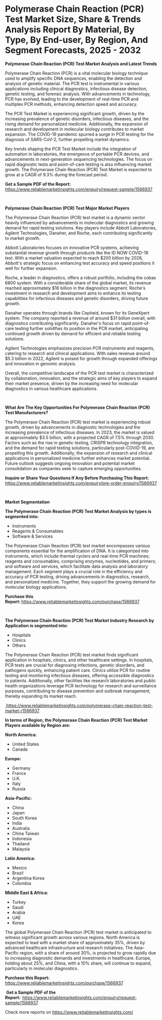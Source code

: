 <p><h1>Polymerase Chain Reaction (PCR) Test Market Size, Share & Trends Analysis Report By Material, By Type, By End-user, By Region, And Segment Forecasts, 2025 - 2032</h1></p><p><strong>Polymerase Chain Reaction (PCR) Test Market Analysis and Latest Trends</strong></p>
<p><p>Polymerase Chain Reaction (PCR) is a vital molecular biology technique used to amplify specific DNA sequences, enabling the detection and analysis of genetic material. The PCR test is instrumental in various applications including clinical diagnostics, infectious disease detection, genetic testing, and forensic analysis. With advancements in technology, PCR has evolved, leading to the development of real-time PCR and multiplex PCR methods, enhancing detection speed and accuracy.</p><p>The PCR Test Market is experiencing significant growth, driven by the increasing prevalence of genetic disorders, infectious diseases, and the rising demand for personalized medicine. Additionally, the expansion of research and development in molecular biology contributes to market expansion. The COVID-19 pandemic spurred a surge in PCR testing for the diagnosis of SARS-CoV-2, further propelling market dynamics.</p><p>Key trends shaping the PCR Test Market include the integration of automation in laboratories, the emergence of portable PCR devices, and advancements in next-generation sequencing technologies. The focus on rapid diagnostic tests and point-of-care testing is also influencing market growth. The Polymerase Chain Reaction (PCR) Test Market is expected to grow at a CAGR of 9.3% during the forecast period.</p></p>
<p><strong>Get a Sample PDF of the Report:&nbsp;</strong> <a href="https://www.reliablemarketinsights.com/enquiry/request-sample/1566937?utm_campaign=3558&utm_medium=2&utm_source=Github&utm_content=ia&utm_term=22032025&utm_id=polymerase-chain-reaction-pcr-test">https://www.reliablemarketinsights.com/enquiry/request-sample/1566937</a></p>
<p>&nbsp;</p>
<p><strong>Polymerase Chain Reaction (PCR) Test Major Market Players</strong></p>
<p><p>The Polymerase Chain Reaction (PCR) test market is a dynamic sector heavily influenced by advancements in molecular diagnostics and growing demand for rapid testing solutions. Key players include Abbott Laboratories, Agilent Technologies, Danaher, and Roche, each contributing significantly to market growth.</p><p>Abbott Laboratories focuses on innovative PCR systems, achieving substantial revenue growth through products like the ID NOW COVID-19 test. With a market valuation expected to reach $200 billion by 2028, Abbott's strategic focus on enhancing test accuracy and speed positions it well for further expansion.</p><p>Roche, a leader in diagnostics, offers a robust portfolio, including the cobas 6800 system. With a considerable share of the global market, its revenue reached approximately $16 billion in the diagnostics segment. Roche's investment in research and development aims to enhance its testing capabilities for infectious diseases and genetic disorders, driving future growth.</p><p>Danaher operates through brands like Cepheid, known for its GeneXpert system. The company reported a revenue of around $31 billion overall, with diagnostics contributing significantly. Danaher's focus on rapid point-of-care testing further solidifies its position in the PCR market, anticipating continued growth driven by demand for efficient and reliable testing solutions.</p><p>Agilent Technologies emphasizes precision PCR instruments and reagents, catering to research and clinical applications. With sales revenue around $5.3 billion in 2022, Agilent is poised for growth through expanded offerings and innovation in genomic analysis.</p><p>Overall, the competitive landscape of the PCR test market is characterized by collaboration, innovation, and the strategic aims of key players to expand their market presence, driven by the increasing need for molecular diagnostics in various healthcare applications.</p></p>
<p>&nbsp;</p>
<p><strong>What Are The Key Opportunities For Polymerase Chain Reaction (PCR) Test Manufacturers?</strong></p>
<p><p>The Polymerase Chain Reaction (PCR) test market is experiencing robust growth, driven by advancements in diagnostic technologies and the increasing prevalence of infectious diseases. In 2023, the market is valued at approximately $3.5 billion, with a projected CAGR of 7.5% through 2030. Factors such as the rise in genetic testing, CRISPR technology integration, and the demand for rapid testing solutions, particularly post-COVID-19, are propelling this growth. Additionally, the expansion of research and clinical applications in personalized medicine further enhances market potential. Future outlook suggests ongoing innovation and potential market consolidation as companies seek to capture emerging opportunities.</p></p>
<p><strong>Inquire or Share Your Questions If Any Before Purchasing This Report:</strong> <a href="https://www.reliablemarketinsights.com/enquiry/pre-order-enquiry/1566937?utm_campaign=3558&utm_medium=2&utm_source=Github&utm_content=ia&utm_term=22032025&utm_id=polymerase-chain-reaction-pcr-test">https://www.reliablemarketinsights.com/enquiry/pre-order-enquiry/1566937</a></p>
<p>&nbsp;</p>
<p><strong>Market Segmentation</strong></p>
<p><strong>The Polymerase Chain Reaction (PCR) Test Market Analysis by types is segmented into:</strong></p>
<p><ul><li>Instruments</li><li>Reagents & Consumables</li><li>Software & Services</li></ul></p>
<p><p>The Polymerase Chain Reaction (PCR) test market encompasses various components essential for the amplification of DNA. It is categorized into instruments, which include thermal cyclers and real-time PCR machines; reagents and consumables, comprising enzymes, nucleotides, and primers; and software and services, which facilitate data analysis and laboratory management. Each segment plays a crucial role in the efficiency and accuracy of PCR testing, driving advancements in diagnostics, research, and personalized medicine. Together, they support the growing demand for molecular biology applications.</p></p>
<p><strong>Purchase this Report:&nbsp;</strong><a href="https://www.reliablemarketinsights.com/purchase/1566937?utm_campaign=3558&utm_medium=2&utm_source=Github&utm_content=ia&utm_term=22032025&utm_id=polymerase-chain-reaction-pcr-test">https://www.reliablemarketinsights.com/purchase/1566937</a></p>
<p>&nbsp;</p>
<p><strong>The Polymerase Chain Reaction (PCR) Test Market Industry Research by Application is segmented into:</strong></p>
<p><ul><li>Hospitals</li><li>Clinics</li><li>Others</li></ul></p>
<p><p>The Polymerase Chain Reaction (PCR) test market finds significant application in hospitals, clinics, and other healthcare settings. In hospitals, PCR tests are crucial for diagnosing infections, genetic disorders, and pathogens quickly, enhancing patient care. Clinics utilize PCR for routine testing and monitoring infectious diseases, offering accessible diagnostics to patients. Additionally, other facilities like research laboratories and public health organizations leverage PCR technology for research and surveillance purposes, contributing to disease prevention and outbreak management, thereby expanding its market reach.</p></p>
<p><a href="https://www.reliablemarketinsights.com/polymerase-chain-reaction-test-market-r1566937?utm_campaign=3558&utm_medium=2&utm_source=Github&utm_content=ia&utm_term=22032025&utm_id=polymerase-chain-reaction-pcr-test">&nbsp;https://www.reliablemarketinsights.com/polymerase-chain-reaction-test-market-r1566937</a></p>
<p><strong>In terms of Region, the Polymerase Chain Reaction (PCR) Test Market Players available by Region are:</strong></p>
<p>
    <p> <strong> North America: </strong>
        <ul>
            <li>United States</li>
            <li>Canada</li>
        </ul>
        </p> 
    <p> <strong> Europe: </strong>
        <ul>
            <li>Germany</li>
            <li>France</li>
            <li>U.K.</li>
            <li>Italy</li>
            <li>Russia</li>
        </ul>
        </p> 
    <p> <strong> Asia-Pacific: </strong>
        <ul>
            <li>China</li>
            <li>Japan</li>
            <li>South Korea</li>
            <li>India</li>
            <li>Australia</li>
            <li>China Taiwan</li>
            <li>Indonesia</li>
            <li>Thailand</li>
            <li>Malaysia</li>
        </ul>
        </p> 
    <p> <strong> Latin America: </strong>
        <ul>
            <li>Mexico</li>
            <li>Brazil</li>
            <li>Argentina Korea</li>
            <li>Colombia</li>
        </ul>
        </p> 
    <p> <strong> Middle East & Africa: </strong>
        <ul>
            <li>Turkey</li>
            <li>Saudi</li>
            <li>Arabia</li>
            <li>UAE</li>
            <li>Korea</li>
        </ul>
    </p>
    </p>
<p><p>The global Polymerase Chain Reaction (PCR) test market is anticipated to witness significant growth across various regions. North America is expected to lead with a market share of approximately 35%, driven by advanced healthcare infrastructure and research initiatives. The Asia-Pacific region, with a share of around 30%, is projected to grow rapidly due to increasing diagnostic demands and investments in healthcare. Europe, holding about 25%, and China, with a 10% share, will continue to expand, particularly in molecular diagnostics.</p></p>
<p><strong>Purchase this Report: </strong><a href="https://www.reliablemarketinsights.com/purchase/1566937?utm_campaign=3558&utm_medium=2&utm_source=Github&utm_content=ia&utm_term=22032025&utm_id=polymerase-chain-reaction-pcr-test">https://www.reliablemarketinsights.com/purchase/1566937</a></p>
<p>&nbsp;<strong>Get a Sample PDF of the Report:&nbsp;&nbsp;</strong><a href="https://www.reliablemarketinsights.com/enquiry/request-sample/1566937?utm_campaign=3558&utm_medium=2&utm_source=Github&utm_content=ia&utm_term=22032025&utm_id=polymerase-chain-reaction-pcr-test">https://www.reliablemarketinsights.com/enquiry/request-sample/1566937</a></p>
<p><strong></strong></p>
<p>Check more reports on <a href="https://www.reliablemarketinsights.com/?utm_campaign=3558&utm_medium=2&utm_source=Github&utm_content=ia&utm_term=22032025&utm_id=polymerase-chain-reaction-pcr-test">https://www.reliablemarketinsights.com/</a></p>